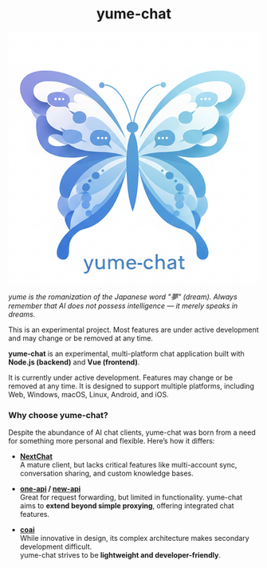 <div align="center">

<h1>yume-chat</h1>

![](docs/logo.png)

</div>

_yume is the romanization of the Japanese word "夢" (dream)._
_Always remember that AI does not possess intelligence — it merely speaks in dreams._

This is an experimental project. Most features are under active development and may change or be removed at any time.

**yume-chat** is an experimental, multi-platform chat application built with **Node.js (backend)** and **Vue (frontend)**.

It is currently under active development. Features may change or be removed at any time.
It is designed to support multiple platforms, including Web, Windows, macOS, Linux, Android, and iOS.

### Why choose yume-chat?

Despite the abundance of AI chat clients, yume-chat was born from a need for something more personal and flexible. Here’s how it differs:

- **[NextChat](https://github.com/ChatGPTNextWeb/NextChat)**  
  A mature client, but lacks critical features like multi-account sync, conversation sharing, and custom knowledge bases.

- **[one-api](https://github.com/songquanpeng/one-api) / [new-api](https://github.com/QuantumNous/new-api)**  
  Great for request forwarding, but limited in functionality. yume-chat aims to **extend beyond simple proxying**, offering integrated chat features.

- **[coai](https://github.com/coaidev/coai)**  
  While innovative in design, its complex architecture makes secondary development difficult.  
  yume-chat strives to be **lightweight and developer-friendly**.
